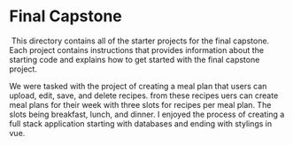 # Final Capstone
​
This directory contains all of the starter projects for the final capstone.
​
Each project contains instructions that provides information about the starting code and explains how to get started with the final capstone project.

We were tasked with the project of creating a meal plan that users can upload, edit, save, and delete recipes. from these recipes uers can create meal plans for their week with three slots for recipes per meal plan. The slots being breakfast, lunch, and dinner. I enjoyed the process of creating a full stack application starting with databases and ending with stylings in vue.
